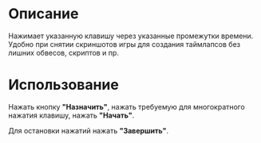 
# Описание

Нажимает указанную клавишу через указанные промежутки времени. Удобно при снятии скриншотов игры для создания таймлапсов без лишних обвесов, скриптов и пр.

# Использование

Нажать кнопку **"Назначить"**, нажать требуемую для многократного нажатия клавишу, нажать **"Начать"**.

Для остановки нажатий нажать **"Завершить"**.
